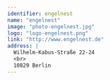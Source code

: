 ```yaml
---
identifier: engelnest
name: "engelnest"
image: "photo-engelnest.jpg" 
logo: "logo-engelnest.png"
link: "http://www.engelnest.de"
address: |
  Wilhelm-Kabus-Straße 22-24
  <br>
  10829 Berlin
---
```

